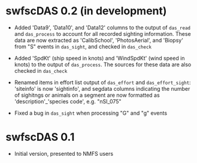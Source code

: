 # swfscDAS 0.2 (in development)

* Added 'Data9', 'Data10', and 'Data12' columns to the output of `das_read` and `das_process` to account for all recorded sighting information. These data are now extracted as 'CalibSchool', 'PhotosAerial', and 'Biopsy' from "S" events in `das_sight`, and checked in `das_check`

* Added 'SpdKt' (ship speed in knots) and 'WindSpdKt' (wind speed in knots) to the output of `das_process`. The sources for these data are also checked in `das_check`

* Renamed items in effort list output of `das_effort` and `das_effort_sight`: 'siteinfo' is now 'sightinfo', and segdata columns indicating the number of sighitngs or animals on a segment are now formatted as 'description'_'species code', e.g. "nSI_075"

* Fixed a bug in `das_sight` when processing "G" and "g" events


# swfscDAS 0.1

* Initial version, presented to NMFS users
